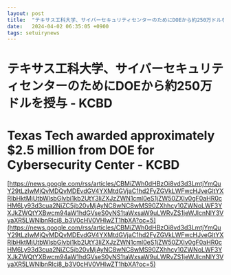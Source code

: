 ```yaml
---
layout: post
title:  "テキサス工科大学、サイバーセキュリティセンターのためにDOEから約250万ドルを授与 - KCBD"
date:   2024-04-02 06:35:05 +0900
tags: setuirynews 
---
```


# テキサス工科大学、サイバーセキュリティセンターのためにDOEから約250万ドルを授与 - KCBD



# Texas Tech awarded approximately $2.5 million from DOE for Cybersecurity Center - KCBD

[https://news.google.com/rss/articles/CBMiZWh0dHBzOi8vd3d3LmtjYmQuY29tLzIwMjQvMDQvMDEvdGV4YXMtdGVjaC1hd2FyZGVkLWFwcHJveGltYXRlbHktMjUtbWlsbGlvbi1kb2UtY3liZXJzZWN1cml0eS1jZW50ZXIv0gF0aHR0cHM6Ly93d3cua2NiZC5jb20vMjAyNC8wNC8wMS90ZXhhcy10ZWNoLWF3YXJkZWQtYXBwcm94aW1hdGVseS0yNS1taWxsaW9uLWRvZS1jeWJlcnNlY3VyaXR5LWNlbnRlci8_b3V0cHV0VHlwZT1hbXA?oc=5](https://news.google.com/rss/articles/CBMiZWh0dHBzOi8vd3d3LmtjYmQuY29tLzIwMjQvMDQvMDEvdGV4YXMtdGVjaC1hd2FyZGVkLWFwcHJveGltYXRlbHktMjUtbWlsbGlvbi1kb2UtY3liZXJzZWN1cml0eS1jZW50ZXIv0gF0aHR0cHM6Ly93d3cua2NiZC5jb20vMjAyNC8wNC8wMS90ZXhhcy10ZWNoLWF3YXJkZWQtYXBwcm94aW1hdGVseS0yNS1taWxsaW9uLWRvZS1jeWJlcnNlY3VyaXR5LWNlbnRlci8_b3V0cHV0VHlwZT1hbXA?oc=5)

